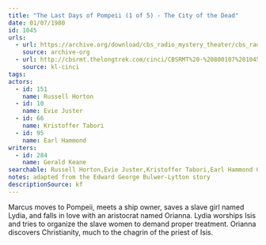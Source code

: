 ```yaml
---
title: "The Last Days of Pompeii (1 of 5) - The City of the Dead"
date: 01/07/1980
id: 1045
urls: 
  - url: https://archive.org/download/cbs_radio_mystery_theater/cbs_radio_mystery_theater-1001-1050.zip/cbs_radio_mystery_theater-1001-1050%2Fcbsrmt_1045_the_last_days_of_pompeii_city_of_the_dead.mp3
    source: archive-org
  - url: http://cbsrmt.thelongtrek.com/cinci/CBSRMT%20-%20800107%201045%20The%20Last%20Days%20of%20Pompeii,%20Part%20One-The%20City%20of%20the%20Dead%20(rr%20800721)_cinci.mp3
    source: kl-cinci
tags: 
actors:  
  - id: 151
    name: Russell Horton  
  - id: 10
    name: Evie Juster  
  - id: 66
    name: Kristoffer Tabori  
  - id: 95
    name: Earl Hammond
writers:  
  - id: 284
    name: Gerald Keane
searchable: Russell Horton,Evie Juster,Kristoffer Tabori,Earl Hammond Gerald Keane
notes: adapted from the Edward George Bulwer-Lytton story
descriptionSource: kf
---
```

Marcus moves to Pompeii, meets a ship owner, saves a slave girl named Lydia, and falls in love with an aristocrat named Orianna. Lydia worships Isis and tries to organize the slave women to demand proper treatment. Orianna discovers Christianity, much to the chagrin of the priest of Isis.